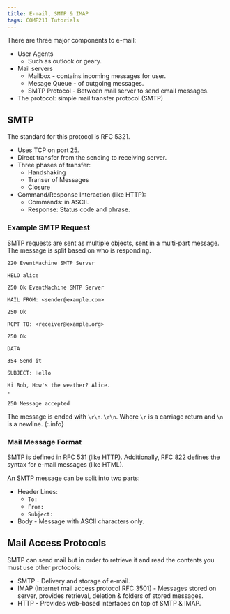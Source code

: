 ```yaml
---
title: E-mail, SMTP & IMAP
tags: COMP211 Tutorials
---
```

There are three major components to e-mail:

* User Agents
	* Such as outlook or geary.
* Mail servers
	* Mailbox - contains incoming messages for user.
	* Mesage Queue - of outgoing messages.
	* SMTP Protocol - Between mail server to send email messages.
* The protocol: simple mail transfer protocol (SMTP)

## SMTP
The standard for this protocol is RFC 5321.

* Uses TCP on port 25.
* Direct transfer from the sending to receiving server.
* Three phases of transfer:
	* Handshaking
	* Transer of Messages
	* Closure
* Command/Response Interaction (like HTTP):
	* Commands: in ASCII.
	* Response: Status code and phrase.

### Example SMTP Request
SMTP requests are sent as multiple objects, sent in a multi-part message. The message is split based on who is responding.

```
220 EventMachine SMTP Server
```
```
HELO alice
```
```
250 Ok EventMachine SMTP Server
```
```
MAIL FROM: <sender@example.com>
```
```
250 Ok
```
```
RCPT TO: <receiver@example.org>
```
```
250 Ok
```
```
DATA
```
```
354 Send it
```
```
SUBJECT: Hello

Hi Bob, How's the weather? Alice.
.
```
```
250 Message accepted
```

The message is ended with `\r\n.\r\n`. Where `\r` is a carriage return and `\n` is a newline.
{:.info}

### Mail Message Format
SMTP is defined in RFC 531 (like HTTP). Additionally, RFC 822 defines the syntax for e-mail messages (like HTML).

An SMTP message can be split into two parts:

* Header Lines:
	* `To:`
	* `From:`
	* `Subject:`
* Body - Message with ASCII characters only.

## Mail Access Protocols
SMTP can send mail but in order to retrieve it and read the contents you must use other protocols:

* SMTP - Delivery and storage of e-mail.
* IMAP (Internet mail access protocol RFC 3501) - Messages stored on server, provides retrieval, deletion & folders of stored messages.
* HTTP - Provides web-based interfaces on top of SMTP & IMAP.
